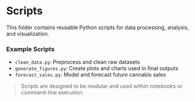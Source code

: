 # Scripts

This folder contains reusable Python scripts for data processing, analysis, and visualization.

### Example Scripts
- `clean_data.py`: Preprocess and clean raw datasets
- `generate_figures.py`: Create plots and charts used in final outputs
- `forecast_sales.py`: Model and forecast future cannabis sales

> Scripts are designed to be modular and used within notebooks or command-line execution.
